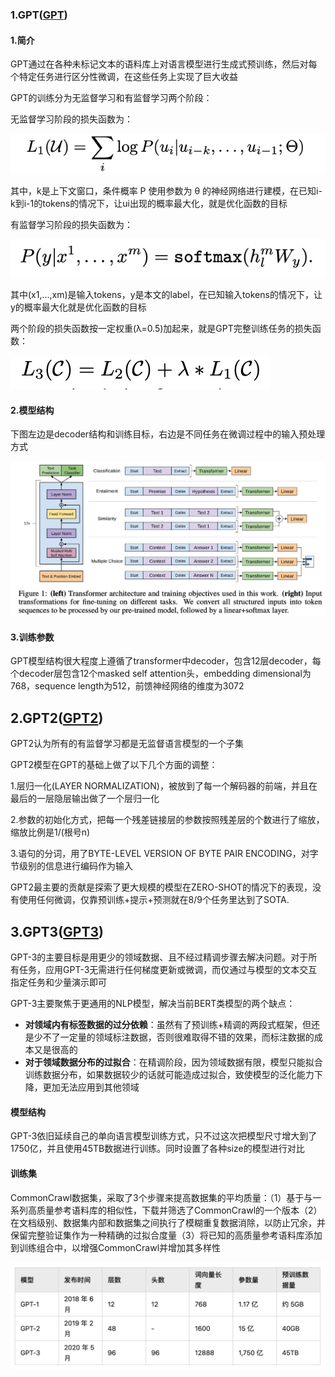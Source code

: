 ### 1.GPT([GPT](paper/gpt.pdf))

#### 1.简介

GPT通过在各种未标记文本的语料库上对语言模型进行生成式预训练，然后对每个特定任务进行区分性微调，在这些任务上实现了巨大收益

GPT的训练分为无监督学习和有监督学习两个阶段：

无监督学习阶段的损失函数为：

![](image/unsupervised.png)

其中，k是上下文窗口，条件概率 P 使用参数为 θ 的神经网络进行建模，在已知i-k到i-1的tokens的情况下，让ui出现的概率最大化，就是优化函数的目标

有监督学习阶段的损失函数为：

![](image/supervised.png)

其中(x1,...,xm)是输入tokens，y是本文的label，在已知输入tokens的情况下，让y的概率最大化就是优化函数的目标

两个阶段的损失函数按一定权重(λ=0.5)加起来，就是GPT完整训练任务的损失函数：

![](image/total_loss.png)

#### 2.模型结构

下图左边是decoder结构和训练目标，右边是不同任务在微调过程中的输入预处理方式

![](image/pretrained_structure.png)

#### 3.训练参数

GPT模型结构很大程度上遵循了transformer中decoder，包含12层decoder，每个decoder层包含12个masked self attention头，embedding dimensional为768，sequence length为512，前馈神经网络的维度为3072

## 2.GPT2([GPT2](paper/gpt2.pdf))

GPT2认为所有的有监督学习都是无监督语言模型的一个子集

GPT2模型在GPT的基础上做了以下几个方面的调整：

1.层归一化(LAYER NORMALIZATION)，被放到了每一个解码器的前端，并且在最后的一层隐层输出做了一个层归一化

2.参数的初始化方式，把每一个残差链接层的参数按照残差层的个数进行了缩放，缩放比例是1/(根号n)

3.语句的分词，用了BYTE-LEVEL VERSION OF BYTE PAIR ENCODING，对字节级别的信息进行编码作为输入

GPT2最主要的贡献是探索了更大规模的模型在ZERO-SHOT的情况下的表现，没有使用任何微调，仅靠预训练+提示+预测就在8/9个任务里达到了SOTA.

## 3.GPT3([GPT3](paper/gpt3.pdf))

GPT-3的主要目标是用更少的领域数据、且不经过精调步骤去解决问题。对于所有任务，应用GPT-3无需进行任何梯度更新或微调，而仅通过与模型的文本交互指定任务和少量演示即可

GPT-3主要聚焦于更通用的NLP模型，解决当前BERT类模型的两个缺点：

- **对领域内有标签数据的过分依赖**：虽然有了预训练+精调的两段式框架，但还是少不了一定量的领域标注数据，否则很难取得不错的效果，而标注数据的成本又是很高的
- **对于领域数据分布的过拟合**：在精调阶段，因为领域数据有限，模型只能拟合训练数据分布，如果数据较少的话就可能造成过拟合，致使模型的泛化能力下降，更加无法应用到其他领域

#### 模型结构

GPT-3依旧延续自己的单向语言模型训练方式，只不过这次把模型尺寸增大到了1750亿，并且使用45TB数据进行训练。同时设置了各种size的模型进行对比

#### 训练集

CommonCrawl数据集，采取了3个步骤来提高数据集的平均质量：（1）基于与一系列高质量参考语料库的相似性，下载并筛选了CommonCrawl的一个版本（2）在文档级别、数据集内部和数据集之间执行了模糊重复数据消除，以防止冗余，并保留完整验证集作为一种精确的过拟合度量（3）将已知的高质量参考语料库添加到训练组合中，以增强CommonCrawl并增加其多样性

![](image/gpt1-3.png)